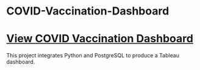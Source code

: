 # COVID-Vaccination-Dashboard
# [View COVID Vaccination Dashboard](https://public.tableau.com/views/COVIDDashboard_16779669522090/Dashboard1?:language=en-US&:display_count=n&:origin=viz_share_link)

This project integrates Python and PostgreSQL to produce a Tableau dashboard. 
